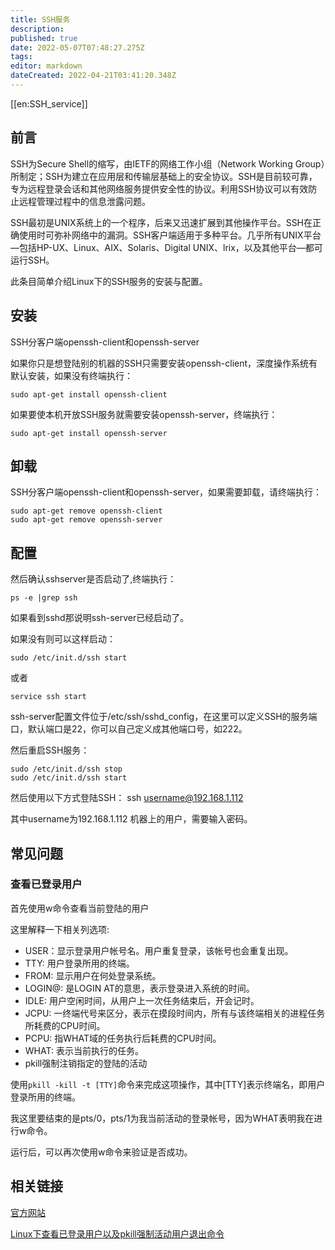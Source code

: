 ```yaml
---
title: SSH服务
description: 
published: true
date: 2022-05-07T07:48:27.275Z
tags: 
editor: markdown
dateCreated: 2022-04-21T03:41:20.348Z
---
```


[[en:SSH_service]]

## 前言

SSH为Secure Shell的缩写，由IETF的网络工作小组（Network Working Group）所制定；SSH为建立在应用层和传输层基础上的安全协议。SSH是目前较可靠，专为远程登录会话和其他网络服务提供安全性的协议。利用SSH协议可以有效防止远程管理过程中的信息泄露问题。

SSH最初是UNIX系统上的一个程序，后来又迅速扩展到其他操作平台。SSH在正确使用时可弥补网络中的漏洞。SSH客户端适用于多种平台。几乎所有UNIX平台—包括HP-UX、Linux、AIX、Solaris、Digital UNIX、lrix，以及其他平台—都可运行SSH。

此条目简单介绍Linux下的SSH服务的安装与配置。

## 安装

SSH分客户端openssh-client和openssh-server

如果你只是想登陆别的机器的SSH只需要安装openssh-client，深度操作系统有默认安装，如果没有终端执行：

    sudo apt-get install openssh-client

如果要使本机开放SSH服务就需要安装openssh-server，终端执行：

    sudo apt-get install openssh-server

## 卸载

SSH分客户端openssh-client和openssh-server，如果需要卸载，请终端执行：

    sudo apt-get remove openssh-client
    sudo apt-get remove openssh-server

## 配置

然后确认sshserver是否启动了,终端执行：

    ps -e |grep ssh

如果看到sshd那说明ssh-server已经启动了。

如果没有则可以这样启动：

    sudo /etc/init.d/ssh start 

或者

    service ssh start

ssh-server配置文件位于/etc/ssh/sshd_config，在这里可以定义SSH的服务端口，默认端口是22，你可以自己定义成其他端口号，如222。

然后重启SSH服务：

    sudo /etc/init.d/ssh stop
    sudo /etc/init.d/ssh start

然后使用以下方式登陆SSH： ssh username@192.168.1.112

其中username为192.168.1.112 机器上的用户，需要输入密码。

## 常见问题

### 查看已登录用户

首先使用w命令查看当前登陆的用户

这里解释一下相关列选项:

- USER：显示登录用户帐号名。用户重复登录，该帐号也会重复出现。
- TTY: 用户登录所用的终端。
- FROM: 显示用户在何处登录系统。
- LOGIN@: 是LOGIN AT的意思，表示登录进入系统的时间。
- IDLE: 用户空闲时间，从用户上一次任务结束后，开会记时。
- JCPU: 一终端代号来区分，表示在摸段时间内，所有与该终端相关的进程任务所耗费的CPU时间。
- PCPU: 指WHAT域的任务执行后耗费的CPU时间。
- WHAT: 表示当前执行的任务。
- pkill强制注销指定的登陆的活动

使用`pkill -kill -t [TTY]`命令来完成这项操作，其中[TTY]表示终端名，即用户登录所用的终端。

我这里要结束的是pts/0，pts/1为我当前活动的登录帐号，因为WHAT表明我在进行w命令。

运行后，可以再次使用w命令来验证是否成功。

## 相关链接

[官方网站](http://www.openssh.org/)

[Linux下查看已登录用户以及pkill强制活动用户退出命令](http://wangye.org/blog/archives/343/)
